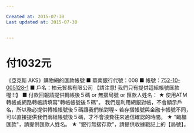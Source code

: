 ```yaml
---

Created at: 2015-07-30
Last updated at: 2015-07-30


---
```


# 付1032元


《亞克斯 AKS》購物網的匯款帳號
■ 華南銀行代號：008
■ 帳號：[752-10-005128-1](http://www.aksworkshop.com.tw/shopping/?key=0_0_0_1tel:752-10-005128-1)
■ 戶名：柏元貿易有限公司
【請注意! 我們只有提供這組帳號匯款喔!!!】
■ 付款回報請提供轉帳後５碼 or 無摺局號 or 匯款人姓名：
★ 使用ATM轉帳或網路轉帳請填寫"轉帳帳號後５碼"。
我們是利用網銀對帳，不會顯示戶名，所以務必提供轉帳帳號後５碼讓我們核對喔~
若存摺帳號與金融卡帳號不同，可以直接提供我們兩組帳號後５碼，才不會浪費往來通信確認的時間。
★ "臨櫃匯款"，請提供匯款人姓名。
★ "銀行無摺存款"，請提供收據戳記上的【局號】。

